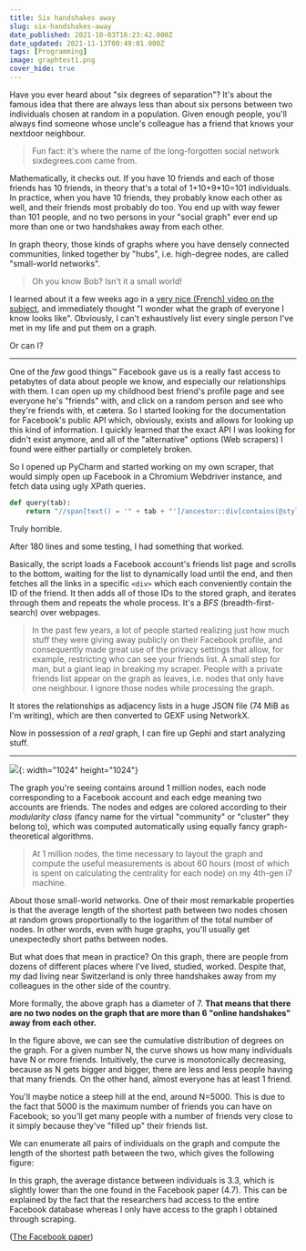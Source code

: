 ```yaml
---
title: Six handshakes away
slug: six-handshakes-away
date_published: 2021-10-03T16:23:42.000Z
date_updated: 2021-11-13T00:49:01.000Z
tags: [Programming]
image: graphtest1.png
cover_hide: true
---
```


Have you ever heard about "six degrees of separation"? It's about the famous idea that there are always less than about six persons between two individuals chosen at random in a population. Given enough people, you'll always find someone whose uncle's colleague has a friend that knows your nextdoor neighbour.

> Fun fact: it's where the name of the long-forgotten social network sixdegrees.com came from.

Mathematically, it checks out. If you have 10 friends and each of those friends has 10 friends, in theory that's a total of 1+10+9\*10=101 individuals. In practice, when you have 10 friends, they probably know each other as well, and their friends most probably do too. You end up with way fewer than 101 people, and no two persons in your "social graph" ever end up more than one or two handshakes away from each other.

In graph theory, those kinds of graphs where you have densely connected communities, linked together by "hubs", i.e. high-degree nodes, are called "small-world networks".

> Oh you know Bob? Isn't it a small world!

I learned about it a few weeks ago in a [very nice (French) video on the subject](https://www.youtube.com/watch?v=UX7YQ6m2r_o), and immediately thought "I wonder what the graph of everyone I know looks like". Obviously, I can't exhaustively list every single person I've met in my life and put them on a graph.

Or can I?

* * *

One of the _few_ good things™ Facebook gave us is a really fast access to petabytes of data about people we know, and especially our relationships with them. I can open up my childhood best friend's profile page and see everyone he's "friends" with, and click on a random person and see who they're friends with, et cætera. So I started looking for the documentation for Facebook's public API which, obviously, exists and allows for looking up this kind of information. I quickly learned that the exact API I was looking for didn't exist anymore, and all of the "alternative" options (Web scrapers) I found were either partially or completely broken.

So I opened up PyCharm and started working on my own scraper, that would simply open up Facebook in a Chromium Webdriver instance, and fetch data using ugly XPath queries.

```python
def query(tab):
    return "//span[text() = '" + tab + "']/ancestor::div[contains(@style, 'border-radius: max(0px, min(8px, ((100vw')]/div[1]/div[3]/div"
```
<label>Truly horrible.</label>

After 180 lines and some testing, I had something that worked.

Basically, the script loads a Facebook account's friends list page and scrolls to the bottom, waiting for the list to dynamically load until the end, and then fetches all the links in a specific `<div>` which each conveniently contain the ID of the friend. It then adds all of those IDs to the stored graph, and iterates through them and repeats the whole process. It's a _BFS_ (breadth-first-search) over webpages.

> In the past few years, a lot of people started realizing just how much stuff they were giving away publicly on their Facebook profile, and consequently made great use of the privacy settings that allow, for example, restricting who can see your friends list. A small step for man, but a giant leap in breaking my scraper.‌‌ People with a private friends list appear on the graph as leaves, i.e. nodes that only have one neighbour. I ignore those nodes while processing the graph.

It stores the relationships as adjacency lists in a huge JSON file (74 MiB as I'm writing), which are then converted to GEXF using NetworkX.

Now in possession of a _real_ graph, I can fire up Gephi and start analyzing stuff.

* * *

![](graphtest1.png){: width="1024" height="1024"}

The graph you're seeing contains around 1 million nodes, each node corresponding to a Facebook account and each edge meaning two accounts are friends. The nodes and edges are colored according to their _modularity class_ (fancy name for the virtual "community" or "cluster" they belong to), which was computed automatically using equally fancy graph-theoretical algorithms.

> At 1 million nodes, the time necessary to layout the graph and compute the useful measurements is about 60 hours (most of which is spent on calculating the centrality for each node) on my 4th-gen i7 machine.

About those small-world networks. One of their most remarkable properties is that the average length of the shortest path between two nodes chosen at random grows proportionally to the logarithm of the total number of nodes. In other words, even with huge graphs, you'll usually get unexpectedly short paths between nodes.

But what does that mean in practice? On this graph, there are people from dozens of different places where I've lived, studied, worked. Despite that, my dad living near Switzerland is only three handshakes away from my colleagues in the other side of the country.

More formally, the above graph has a diameter of 7. **That means that there are no two nodes on the graph that are more than 6 "online handshakes" away from each other.**

In the figure above, we can see the cumulative distribution of degrees on the graph. For a given number N, the curve shows us how many individuals have N or more friends. Intuitively, the curve is monotonically decreasing, because as N gets bigger and bigger, there are less and less people having that many friends. On the other hand, almost everyone has at least 1 friend.

You'll maybe notice a steep hill at the end, around N=5000. This is due to the fact that 5000 is the maximum number of friends you can have on Facebook; so you'll get many people with a number of friends very close to it simply because they've "filled up" their friends list.

We can enumerate all pairs of individuals on the graph and compute the length of the shortest path between the two, which gives the following figure:

<canvas id="chartId"></canvas>

In this graph, the average distance between individuals is 3.3, which is slightly lower than the one found in the Facebook paper (4.7). This can be explained by the fact that the researchers had access to the entire Facebook database whereas I only have access to the graph I obtained through scraping.

([The Facebook paper](https://www.researchgate.net/publication/51956889_The_Anatomy_of_the_Facebook_Social_Graph))

<script src="https://cdnjs.cloudflare.com/ajax/libs/Chart.js/3.5.1/chart.min.js" integrity="sha512-Wt1bJGtlnMtGP0dqNFH1xlkLBNpEodaiQ8ZN5JLA5wpc1sUlk/O5uuOMNgvzddzkpvZ9GLyYNa8w2s7rqiTk5Q==" crossorigin="anonymous" referrerpolicy="no-referrer"></script><script>fetch("https://gist.githubusercontent.com/zdimension/89be61734f4897cca6f974710d98dd51/raw/03a68de62c492dbbc70d5a0ab8849286cfcf57ff/data.json").then(data => data.json()).then(function(data) { var ctx = document.getElementById("chartId"); var myChart = new Chart(ctx, { type: 'scatter', data: { datasets: [{ label: "Proportion of individuals that have N or more friends", data: data, showLine: true, pointRadius: 0, backgroundColor: '#1167b1', borderColor: '#1167b1' }] }, options: { scales: { x: { type: 'logarithmic', title: { text: 'N', display: true } }, y: { type: 'logarithmic', title: { text: 'Percentage', display: true } } } } }); }); { var ctx = document.getElementById("chartId2"); const data = [{x:0,y:0},{x:1,y:0},{x:2,y:0.02164029644133546},{x:3,y:0.33374783537821007},{x:4,y:0.8191718380731313},{x:5,y:0.9967826746040519},{x:6,y:0.999994078542216},{x:7,y:1},{x:8,y:1}]; var myChart = new Chart(ctx, { type: 'scatter', data: { datasets: [{ label: "% of pairs within distance", data: data, showLine: true }] }, options: { backgroundColor: '#1167b1', borderColor: '#1167b1', scales: { x: { title: { text: 'Distance', display: true } }, y: { title: { text: 'Percentage', display: true } } } } }); }</script>
